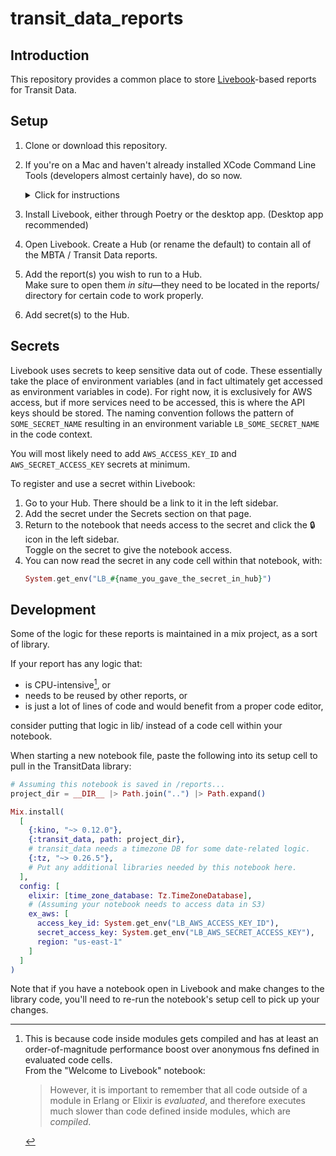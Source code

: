 # transit_data_reports

## Introduction

This repository provides a common place to store
[Livebook](https://livebook.dev)-based reports for Transit Data.

## Setup

1. Clone or download this repository.
2. If you're on a Mac and haven't already installed XCode Command Line Tools (developers almost certainly have), do so now.
   <details>
      <summary>Click for instructions</summary>

      1. Open the Terminal app: press <kbd>⌘</kbd>+<kbd>space</kbd> and type "terminal", then hit enter.
      2. Type the following in your terminal: `xcode-select --install`. Hit enter.
      3. [Follow the ensuing setup steps.](https://www.junian.net/dev/xcode-command-line-tools-installation-faq/)
   </details>
3. Install Livebook, either through Poetry or the desktop app. (Desktop app
   recommended)
4. Open Livebook. Create a Hub (or rename the default) to contain all of the MBTA / Transit
   Data reports.
5. Add the report(s) you wish to run to a Hub.\
   Make sure to open them _in situ_—they need to be located in the reports/
   directory for certain code to work properly.
6. Add secret(s) to the Hub.

## Secrets

Livebook uses secrets to keep sensitive data out of code. These essentially take
the place of environment variables (and in fact ultimately get accessed as
environment variables in code). For right now, it is exclusively for AWS access,
but if more services need to be accessed, this is where the API keys should be
stored. The naming convention follows the pattern of `SOME_SECRET_NAME`
resulting in an environment variable `LB_SOME_SECRET_NAME` in the code context.

You will most likely need to add `AWS_ACCESS_KEY_ID` and `AWS_SECRET_ACCESS_KEY`
secrets at minimum.

To register and use a secret within Livebook:
1. Go to your Hub. There should be a link to it in the left sidebar.
2. Add the secret under the Secrets section on that page.
3. Return to the notebook that needs access to the secret and click the 🔒 icon
   in the left sidebar.\
   Toggle on the secret to give the notebook access.
4. You can now read the secret in any code cell within that notebook, with:
   ```ex
   System.get_env("LB_#{name_you_gave_the_secret_in_hub}")
   ```

## Development

Some of the logic for these reports is maintained in a mix project, as a sort of
library.

If your report has any logic that:
- is CPU-intensive[^1], or
- needs to be reused by other reports, or
- is just a lot of lines of code and would benefit from a proper code editor,

consider putting that logic in lib/ instead of a code cell within your
notebook.

When starting a new notebook file, paste the following into its setup cell to
pull in the TransitData library:
```ex
# Assuming this notebook is saved in /reports...
project_dir = __DIR__ |> Path.join("..") |> Path.expand()

Mix.install(
  [
    {:kino, "~> 0.12.0"},
    {:transit_data, path: project_dir},
    # transit_data needs a timezone DB for some date-related logic.
    {:tz, "~> 0.26.5"},
    # Put any additional libraries needed by this notebook here.
  ],
  config: [
    elixir: [time_zone_database: Tz.TimeZoneDatabase],
    # (Assuming your notebook needs to access data in S3)
    ex_aws: [
      access_key_id: System.get_env("LB_AWS_ACCESS_KEY_ID"),
      secret_access_key: System.get_env("LB_AWS_SECRET_ACCESS_KEY"),
      region: "us-east-1"
    ]
  ]
)
```

Note that if you have a notebook open in Livebook and make changes to the
library code, you'll need to re-run the notebook's setup cell to pick up your
changes.

[^1]: This is because code inside modules gets compiled and has at least an
    order-of-magnitude performance boost over anonymous fns defined in evaluated
    code cells.\
      From the "Welcome to Livebook" notebook:
      > However, it is important to remember that all code outside of a module
      > in Erlang or Elixir is *evaluated*, and therefore executes much slower
      > than code defined inside modules, which are *compiled*.
